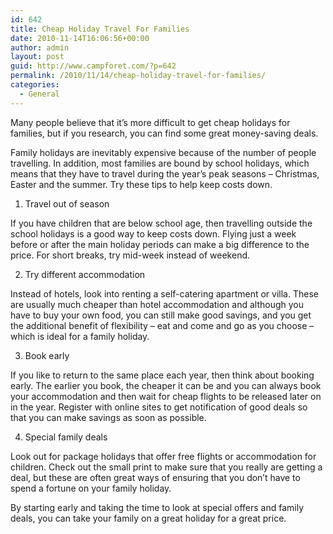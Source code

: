 ```yaml
---
id: 642
title: Cheap Holiday Travel For Families
date: 2010-11-14T16:06:56+00:00
author: admin
layout: post
guid: http://www.campforet.com/?p=642
permalink: /2010/11/14/cheap-holiday-travel-for-families/
categories:
  - General
---
```

Many people believe that it’s more difficult to get cheap holidays for families, but if you research, you can find some great money-saving deals.

Family holidays are inevitably expensive because of the number of people travelling. In addition, most families are bound by school holidays, which means that they have to travel during the year’s peak seasons – Christmas, Easter and the summer. Try these tips to help keep costs down.

1. Travel out of season

If you have children that are below school age, then travelling outside the school holidays is a good way to keep costs down. Flying just a week before or after the main holiday periods can make a big difference to the price. For short breaks, try mid-week instead of weekend.

2. Try different accommodation

Instead of hotels, look into renting a self-catering apartment or villa. These are usually much cheaper than hotel accommodation and although you have to buy your own food, you can still make good savings, and you get the additional benefit of flexibility – eat and come and go as you choose – which is ideal for a family holiday.

3. Book early

If you like to return to the same place each year, then think about booking early. The earlier you book, the cheaper it can be and you can always book your accommodation and then wait for cheap flights to be released later on in the year. Register with online sites to get notification of good deals so that you can make savings as soon as possible.

4. Special family deals

Look out for package holidays that offer free flights or accommodation for children. Check out the small print to make sure that you really are getting a deal, but these are often great ways of ensuring that you don’t have to spend a fortune on your family holiday.

By starting early and taking the time to look at special offers and family deals, you can take your family on a great holiday for a great price.